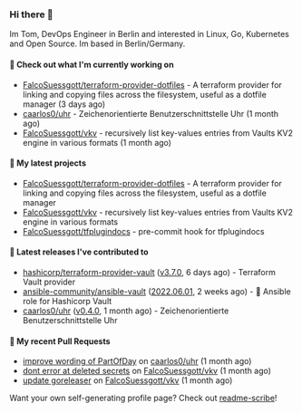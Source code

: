 ### Hi there 👋

Im Tom, DevOps Engineer in Berlin and interested in Linux, Go, Kubernetes and Open Source.
Im based in Berlin/Germany.

#### 👷 Check out what I'm currently working on

- [FalcoSuessgott/terraform-provider-dotfiles](https://github.com/FalcoSuessgott/terraform-provider-dotfiles) - A terraform provider for linking and copying files across the filesystem, useful as a dotfile manager (3 days ago)
- [caarlos0/uhr](https://github.com/caarlos0/uhr) - Zeichenorientierte Benutzerschnittstelle Uhr (1 month ago)
- [FalcoSuessgott/vkv](https://github.com/FalcoSuessgott/vkv) - recursively list key-values entries from Vaults KV2 engine in various formats (1 month ago)

#### 🌱 My latest projects

- [FalcoSuessgott/terraform-provider-dotfiles](https://github.com/FalcoSuessgott/terraform-provider-dotfiles) - A terraform provider for linking and copying files across the filesystem, useful as a dotfile manager
- [FalcoSuessgott/vkv](https://github.com/FalcoSuessgott/vkv) - recursively list key-values entries from Vaults KV2 engine in various formats
- [FalcoSuessgott/tfplugindocs](https://github.com/FalcoSuessgott/tfplugindocs) - pre-commit hook for tfplugindocs

#### 🔭 Latest releases I've contributed to

- [hashicorp/terraform-provider-vault](https://github.com/hashicorp/terraform-provider-vault) ([v3.7.0](https://github.com/hashicorp/terraform-provider-vault/releases/tag/v3.7.0), 6 days ago) - Terraform Vault provider
- [ansible-community/ansible-vault](https://github.com/ansible-community/ansible-vault) ([2022.06.01](https://github.com/ansible-community/ansible-vault/releases/tag/2022.06.01), 2 weeks ago) - :key: Ansible role for Hashicorp Vault
- [caarlos0/uhr](https://github.com/caarlos0/uhr) ([v0.4.0](https://github.com/caarlos0/uhr/releases/tag/v0.4.0), 1 month ago) - Zeichenorientierte Benutzerschnittstelle Uhr

#### 🔨 My recent Pull Requests

- [improve wording of PartOfDay](https://github.com/caarlos0/uhr/pull/1) on [caarlos0/uhr](https://github.com/caarlos0/uhr) (1 month ago)
- [dont error at deleted secrets](https://github.com/FalcoSuessgott/vkv/pull/63) on [FalcoSuessgott/vkv](https://github.com/FalcoSuessgott/vkv) (1 month ago)
- [update goreleaser](https://github.com/FalcoSuessgott/vkv/pull/60) on [FalcoSuessgott/vkv](https://github.com/FalcoSuessgott/vkv) (1 month ago)

Want your own self-generating profile page? Check out [readme-scribe](https://github.com/muesli/readme-scribe)!